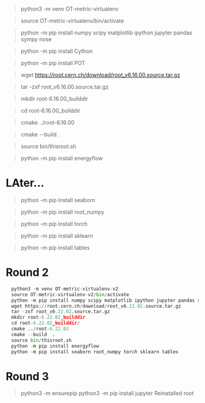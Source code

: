 > python3 -m venv OT-metric-virtualenv

> source OT-metric-virtualenv/bin/activate

> python -m pip install numpy scipy matplotlib ipython jupyter pandas sympy nose

> python -m pip  install Cython

> python -m pip  install POT

> wget https://root.cern.ch/download/root_v6.16.00.source.tar.gz

> tar -zxf root_v6.16.00.source.tar.gz

> mkdir root-6.16.00_builddir

> cd root-6.16.00_builddir

> cmake ../root-6.16.00

> cmake --build  .

> source bin/thisroot.sh

> python -m pip install energyflow		  


#  LAter...
> python -m pip install seaborn

> python -m pip install root_numpy

> python -m pip install torch

> python -m pip install sklearn

> python -m pip install tables



# Round 2
```python
  python3 -m venv OT-metric-virtualenv-v2
  source OT-metric-virtualenv-v2/bin/activate
  python -m pip install numpy scipy matplotlib ipython jupyter pandas sympy nose Cython POT
  wget https://root.cern.ch/download/root_v6.22.02.source.tar.gz
  tar -zxf root_v6.22.02.source.tar.gz 
  mkdir root-6.22.02_builddir
  cd root-6.22.02_builddir/
  cmake ../root-6.22.02
  cmake --build  .
  source bin/thisroot.sh 
  python -m pip install energyflow
  python -m pip install seaborn root_numpy torch sklearn tables
```

# Round 3
> python3 -m ensurepip
> python3 -m pip install jupyter
> Reinatalled root
> 